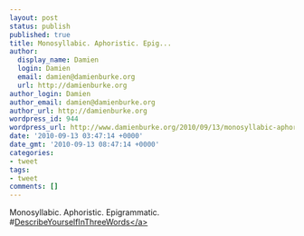 ```yaml
---
layout: post
status: publish
published: true
title: Monosyllabic. Aphoristic. Epig...
author:
  display_name: Damien
  login: Damien
  email: damien@damienburke.org
  url: http://damienburke.org
author_login: Damien
author_email: damien@damienburke.org
author_url: http://damienburke.org
wordpress_id: 944
wordpress_url: http://www.damienburke.org/2010/09/13/monosyllabic-aphoristic-epig/
date: '2010-09-13 03:47:14 +0000'
date_gmt: '2010-09-13 08:47:14 +0000'
categories:
- tweet
tags:
- tweet
comments: []
---
```

<p>Monosyllabic. Aphoristic. Epigrammatic. #<a href="http:&#47;&#47;search.twitter.com&#47;search?q=%23DescribeYourselfInThreeWords" class="aktt_hashtag">DescribeYourselfInThreeWords<&#47;a></p>
